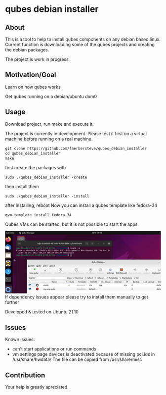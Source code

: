 # qubes debian installer

## About
This is a tool to help to install qubes components on any debian based linux.
Current function is downloading some of the qubes projects and creating the debian packages.

The project is work in progress. 


## Motivation/Goal
Learn on how qubes works

Get qubes running on a debian/ubuntu dom0

## Usage

Download project, run make and execute it.

The project is currently in development.
Please test it first on a virtual machine before running on a real machine.
```
git clone https://github.com/faerbersteve/qubes_debian_installer
cd qubes_debian_installer
make
```

first create the packages with
```
sudo ./qubes_debian_installer -create
```
then install them
```
sudo ./qubes_debian_installer -install
```

after installing, reboot
Now you can install a qubes template like fedora-34

```
qvm-template install fedora-34
```

Qubes VMs can be started, but it is not possible to start the apps.


![alt text](https://github.com/faerbersteve/qubes_debian_installer/blob/42d0d2dbbef65314cd6372376029570397b4dd36/proof.png)
If dependency issues appear please try to install them manually to get further

Developed & tested on Ubuntu 21.10

## Issues

Known issues:
  - can't start applications or run commands 
  - vm settings page devices is deactivated because of missing pci.ids in /usr/share/hwdata/ The file can be copied from /usr/share/misc


## Contribution

Your help is greatly apreciated.
